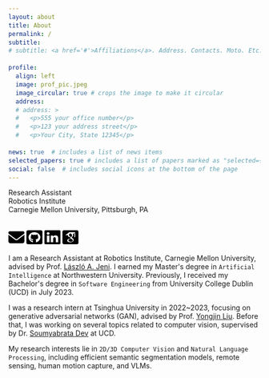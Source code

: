 ```yaml
---
layout: about
title: About
permalink: /
subtitle:
# subtitle: <a href='#'>Affiliations</a>. Address. Contacts. Moto. Etc.

profile:
  align: left
  image: prof_pic.jpeg
  image_circular: true # crops the image to make it circular
  address:
  # address: >
  #   <p>555 your office number</p>
  #   <p>123 your address street</p>
  #   <p>Your City, State 12345</p>

news: true  # includes a list of news items
selected_papers: true # includes a list of papers marked as "selected={true}"
social: false  # includes social icons at the bottom of the page
---
```


Research Assistant<br>
Robotics Institute<br>
Carnegie Mellon University, Pittsburgh, PA<br>
<br>

<a href="yijieli2025@u.northwestern.edu"><img src="assets/img/icons/envelope-solid.svg" width="32px" height="32px"/></a>
<a href="https://github.com/Att100"><img src="assets/img/icons/square-github.svg" width="32px" height="32px"/></a>
<a href="https://www.linkedin.com/in/yijie-li-36a739281"><img src="assets/img/icons/linkedin.svg" width="32px" height="32px"/></a>
<a href="https://scholar.google.com/citations?user=SqIl3BMAAAAJ"><img src="assets/img/icons/google-scholar-square.svg" width="32px" height="32px"/></a><br>

I am a Research Assistant at Robotics Institute, Carnegie Mellon University, advised by Prof. [László A. Jeni](https://www.laszlojeni.com/). I earned my Master's degree in `Artificial Intelligence` at Northwestern University. Previously, I received my Bachelor's degree in `Software Engineering` from University College Dublin (UCD) in July 2023. 

I was a research intern at Tsinghua University in 2022~2023, focusing on generative adversarial networks (GAN), advised by Prof. [Yongjin Liu](http://cg.cs.tsinghua.edu.cn/people/~Yongjin/Yongjin.htm). Before that, I was working on several topics related to computer vision, supervised by Dr. [Soumyabrata Dev](https://soumyabrata.dev/) at UCD.

My research interests lie in `2D/3D Computer Vision` and `Natural Language Processing`, including efficient semantic segmentation models, remote sensing, human motion capture, and VLMs.
